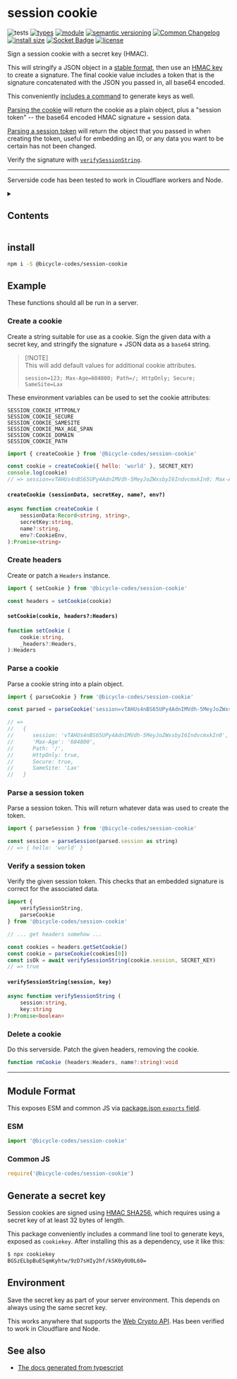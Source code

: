 # session cookie
![tests](https://github.com/bicycle-codes/session-cookie/actions/workflows/nodejs.yml/badge.svg)
[![types](https://img.shields.io/npm/types/@bicycle-codes/session-cookie?style=flat-square)](README.md)
[![module](https://img.shields.io/badge/module-ESM%2FCJS-blue?style=flat-square)](README.md)
[![semantic versioning](https://img.shields.io/badge/semver-2.0.0-blue?logo=semver&style=flat-square)](https://semver.org/)
[![Common Changelog](https://nichoth.github.io/badge/common-changelog.svg)](./CHANGELOG.md)
[![install size](https://flat.badgen.net/packagephobia/install/@bicycle-codes/session-cookie)](https://packagephobia.com/result?p=@bicycle-codes/session-cookie)
[![Socket Badge](https://socket.dev/api/badge/npm/package/@bicycle-codes/session-cookie)](https://socket.dev/npm/package/@bicycle-codes/session-cookie/overview)
[![license](https://img.shields.io/badge/license-MIT-brightgreen.svg?style=flat-square)](LICENSE)

Sign a session cookie with a secret key (HMAC).

This will stringify a JSON object in a [stable format](https://github.com/ahdinosaur/json-canon), then use an [HMAC key](https://developer.mozilla.org/en-US/docs/Web/API/SubtleCrypto/generateKey#hmac_key_generation) to create a signature. The final cookie value includes a token that is the signature concatenated with the JSON you passed in, all base64 encoded.

This conveniently [includes a command](#generate-a-secret-key) to generate keys as well.

[Parsing the cookie](#parse-a-cookie) will return the cookie as a plain object, plus a "session token" -- the base64 encoded HMAC signature + session data.

[Parsing a session token](#parse-a-session-token) will return the object that you passed in when creating the token, useful for embedding an ID, or any data you want to be certain has not been changed.

Verify the signature with [`verifySessionString`](#verify-a-session-token).

------------------------------

Serverside code has been tested to work in Cloudflare workers and Node.

<details><summary><h2>Contents</h2></summary>

<!-- toc -->

- [install](#install)
- [Example](#example)
  * [Create a cookie](#create-a-cookie)
  * [Create headers](#create-headers)
  * [Parse a cookie](#parse-a-cookie)
  * [Parse a session token](#parse-a-session-token)
  * [Verify a session token](#verify-a-session-token)
  * [Delete a cookie](#delete-a-cookie)
- [Module Format](#module-format)
  * [ESM](#esm)
  * [Common JS](#common-js)
- [Generate a secret key](#generate-a-secret-key)
- [Environment](#environment)

<!-- tocstop -->

</details>

## install

```sh
npm i -S @bicycle-codes/session-cookie
```

## Example
These functions should all be run in a server.

### Create a cookie
Create a string suitable for use as a cookie. Sign the given data with a secret key, and stringify the signature + JSON data as a `base64` string.

>
> [!NOTE]  
> This will add default values for additional cookie attributes.
> ```
> session=123; Max-Age=604800; Path=/; HttpOnly; Secure; SameSite=Lax
> ```
>

These environment variables can be used to set the cookie attributes:

```
SESSION_COOKIE_HTTPONLY
SESSION_COOKIE_SECURE
SESSION_COOKIE_SAMESITE
SESSION_COOKIE_MAX_AGE_SPAN
SESSION_COOKIE_DOMAIN
SESSION_COOKIE_PATH
```

```js
import { createCookie } from '@bicycle-codes/session-cookie'

const cookie = createCookie({ hello: 'world' }, SECRET_KEY)
console.log(cookie)
// => session=vTAHUs4nBS65UPy4AdnIMVdh-5MeyJoZWxsbyI6IndvcmxkIn0; Max-Age=604800; Path=/; HttpOnly; Secure; SameSite=Lax
```

#### `createCookie (sessionData, secretKey, name?, env?)`

```ts
async function createCookie (
    sessionData:Record<string, string>,
    secretKey:string,
    name?:string,
    env?:CookieEnv,
):Promise<string>
```

### Create headers
Create or patch a `Headers` instance.

```js
import { setCookie } from '@bicycle-codes/session-cookie'

const headers = setCookie(cookie)
```

#### `setCookie(cookie, headers?:Headers)`

```ts
function setCookie (
    cookie:string,
    _headers?:Headers,
):Headers
```

### Parse a cookie
Parse a cookie string into a plain object.

```js
import { parseCookie } from '@bicycle-codes/session-cookie'

const parsed = parseCookie('session=vTAHUs4nBS65UPy4AdnIMVdh-5MeyJoZWxsbyI6IndvcmxkIn0; Max-Age=604800; Path=/; HttpOnly; Secure; SameSite=Lax')

// =>
//   {
//      session: 'vTAHUs4nBS65UPy4AdnIMVdh-5MeyJoZWxsbyI6IndvcmxkIn0',
//      'Max-Age': '604800',
//      Path: '/',
//      HttpOnly: true,
//      Secure: true,
//      SameSite: 'Lax'
//   }
```

### Parse a session token
Parse a session token. This will return whatever data was used to create the token.

```js
import { parseSession } from '@bicycle-codes/session-cookie'

const session = parseSession(parsed.session as string)
// => { hello: 'world' }
```

### Verify a session token
Verify the given session token. This checks that an embedded signature is correct for the associated data.

```js
import {
    verifySessionString,
    parseCookie
} from '@bicycle-codes/session-cookie'

// ... get headers somehow ...

const cookies = headers.getSetCookie()
const cookie = parseCookie(cookies[0])
const isOk = await verifySessionString(cookie.session, SECRET_KEY)
// => true
```

#### `verifySessionString(session, key)`

```ts
async function verifySessionString (
    session:string,
    key:string
):Promise<boolean>
```

### Delete a cookie
Do this serverside. Patch the given headers, removing the cookie.

```ts
function rmCookie (headers:Headers, name?:string):void
```

------------------------------------------------------------------------

## Module Format

This exposes ESM and common JS via [package.json `exports` field](https://nodejs.org/api/packages.html#exports).

### ESM
```js
import '@bicycle-codes/session-cookie'
```

### Common JS
```js
require('@bicycle-codes/session-cookie')
```

## Generate a secret key
Session cookies are signed using [HMAC SHA256](https://en.wikipedia.org/wiki/HMAC), which requires using a secret key of at least 32 bytes of length.

This package conveniently includes a command line tool to generate keys, exposed as `cookiekey`. After installing this as a dependency, use it like this:

```sh
$ npx cookiekey
BGSzELbpBuESqmKyhtw/9zD7sHIy2hf/kSK0y0U0L60=
```

## Environment
Save the secret key as part of your server environment. This depends on always using the same secret key.

This works anywhere that supports the [Web Crypto API](https://developer.mozilla.org/en-US/docs/Web/API/Web_Crypto_API). Has been verified to work in Cloudflare and Node.

## See also

* [The docs generated from typescript](https://bicycle-codes.github.io/session-cookie/)
